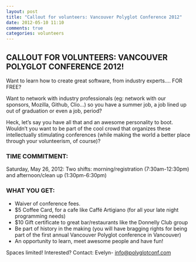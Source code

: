 ```yaml
---
layout: post
title: "Callout for volunteers: Vancouver Polyglot Conference 2012"
date: 2012-05-10 11:10
comments: true
categories: volunteers
---
```


## CALLOUT FOR VOLUNTEERS: VANCOUVER POLYGLOT CONFERENCE 2012!

Want to learn how to create great software, from industry experts…. FOR FREE?

Want to network with industry professionals (eg: network with our sponsors,
Mozilla, Github, Clio…) so you have a summer job, a job lined up out of
graduation or even a job, period?

Heck, let’s say you have all that and an awesome personality to boot. Wouldn’t
you want to be part of the cool crowd that organizes these intellectually
stimulating conferences (while making the world a better place through your
volunteerism, of course)?

### TIME COMMITMENT:

Saturday, May 26, 2012: Two shifts: morning/registration (7:30am-12:30pm) and afternoon/clean up (1:30pm-6:30pm) 

### WHAT YOU GET:

* Waiver of conference fees.
* $5 Coffee Card, for a cafe like Caffé Artigiano (for all your late night programming needs)
* $10 Gift certificate to great bar/restaurants like the Donnelly Club group
* Be part of history in the making (you will have bragging rights for being part of the first annual Vancouver Polyglot conference in Vancouver)
* An opportunity to learn, meet awesome people and have fun!

Spaces limited! Interested? Contact: Evelyn- [info@polyglotconf.com](mailto:info@polyglot)
